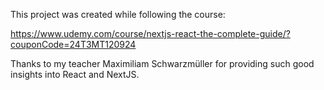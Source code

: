 This project was created while following the course:

https://www.udemy.com/course/nextjs-react-the-complete-guide/?couponCode=24T3MT120924

Thanks to my teacher Maximiliam Schwarzmüller for providing such good insights into React and NextJS.
